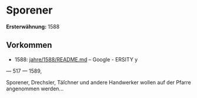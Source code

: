 # Sporener

**Ersterwähnung:** 1588

## Vorkommen
- 1588: [jahre/1588/README.md](../jahre/1588/README.md) – Google - ERSITY y


— 517 —
1589,

Sporener, Drechsler, Täſchner und andere Handwerker
wollen auf der Pfarre angenommen werden...
